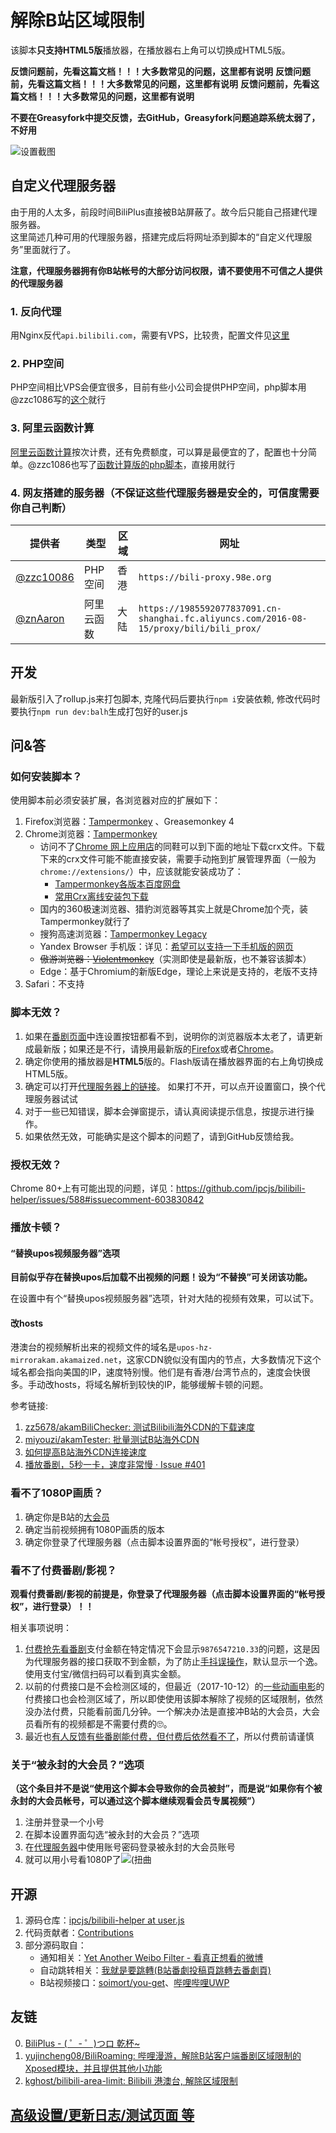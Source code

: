 # 解除B站区域限制

该脚本**只支持HTML5版**播放器，在播放器右上角可以切换成HTML5版。

**反馈问题前，先看这篇文档！！！大多数常见的问题，这里都有说明**
**反馈问题前，先看这篇文档！！！大多数常见的问题，这里都有说明**
**反馈问题前，先看这篇文档！！！大多数常见的问题，这里都有说明**

**不要在Greasyfork中提交反馈，去GitHub，Greasyfork问题追踪系统太弱了，不好用**

![设置截图](https://greasyfork.s3.us-east-2.amazonaws.com/malm3g4mdbzjgqcgjx2mt1pu6chl?response-content-disposition=inline%3B%20filename%3D%22Image.png%22%3B%20filename%2A%3DUTF-8%27%27Image.png&response-content-type=image%2Fpng&X-Amz-Algorithm=AWS4-HMAC-SHA256&X-Amz-Credential=AKIAQVNJDSASOPLR55E4%2F20201115%2Fus-east-2%2Fs3%2Faws4_request&X-Amz-Date=20201115T160156Z&X-Amz-Expires=300&X-Amz-SignedHeaders=host&X-Amz-Signature=8a475986a15baf1ebcbef1bcc76533355a692dac11491e900ed06471d98443cb)

## 自定义代理服务器

由于用的人太多，前段时间BiliPlus直接被B站屏蔽了。故今后只能自己搭建代理服务器。  
这里简述几种可用的代理服务器，搭建完成后将网址添到脚本的“自定义代理服务”里面就行了。

**注意，代理服务器拥有你B站帐号的大部分访问权限，请不要使用不可信之人提供的代理服务器**

### 1. 反向代理

用Nginx反代`api.bilibili.com`，需要有VPS，比较贵，配置文件见[这里](https://github.com/ipcjs/bilibili-helper/pull/711#issue-542876230)

### 2. PHP空间

PHP空间相比VPS会便宜很多，目前有些小公司会提供PHP空间，php脚本用@zzc1086写的[这个](https://github.com/zzc10086/grocery_store/blob/master/bili_proxy/BPplayurl.php)就行

### 3. 阿里云函数计算

[阿里云函数计算](https://www.aliyun.com/product/fc)按次计费，还有免费额度，可以算是最便宜的了，配置也十分简单。@zzc1086也写了[函数计算版的php脚本](https://github.com/zzc10086/grocery_store/blob/master/bili_proxy/aliyun_Serverless_BPplayurl.php)，直接用就行

### 4. 网友搭建的服务器（**不保证**这些代理服务器是安全的，可信度需要你自己判断）

| 提供者                                   | 类型    | 区域 | 网址                         |
| ---------------------------------------- | ------- | ---- | ---------------------------- |
| [@zzc10086](https://github.com/zzc10086) | PHP空间 | 香港 | `https://bili-proxy.98e.org` |
| [@znAaron](https://github.com/znAaron) | 阿里云函数 | 大陆 | `https://1985592077837091.cn-shanghai.fc.aliyuncs.com/2016-08-15/proxy/bili/bili_prox/` |


## 开发

最新版引入了rollup.js来打包脚本, 克隆代码后要执行`npm i`安装依赖, 修改代码时要执行`npm run dev:balh`生成打包好的user.js

## 问&答

### 如何安装脚本？

使用脚本前必须安装扩展，各浏览器对应的扩展如下：

1. Firefox浏览器：[Tampermonkey](https://addons.mozilla.org/en-US/firefox/addon/tampermonkey/) 、Greasemonkey 4
2. Chrome浏览器：[Tampermonkey](https://chrome.google.com/webstore/detail/tampermonkey/dhdgffkkebhmkfjojejmpbldmpobfkfo)
    * 访问不了[Chrome 网上应用店](https://chrome.google.com/webstore/category/extensions)的同鞋可以到下面的地址下载crx文件。下载下来的crx文件可能不能直接安装，需要手动拖到扩展管理界面（一般为`chrome://extensions/`）中，应该就能安装成功了：
        * [Tampermonkey各版本百度网盘](https://pan.baidu.com/s/1nuCc4Al)
        * [常用Crx离线安装包下载](https://yurl.sinaapp.com/crx2.php)
    * 国内的360极速浏览器、猎豹浏览器等其实上就是Chrome加个壳，装Tampermonkey就行了
    * 搜狗高速浏览器：[Tampermonkey Legacy](https://ie.sogou.com/app/app_4326.html)
    * Yandex Browser 手机版：详见：[希望可以支持一下手机版的网页](https://github.com/ipcjs/bilibili-helper/issues/112)
    * <del>傲游浏览器：[Violentmonkey](https://extension.maxthon.com/detail/index.php?view_id=1680)</del>（实测即使是最新版，也不兼容该脚本）
    * Edge：基于Chromium的新版Edge，理论上来说是支持的，老版不支持
3. Safari：不支持


### 脚本无效？

1. 如果在[番剧页面](https://bangumi.bilibili.com/anime/5551)中连设置按钮都看不到，说明你的浏览器版本太老了，请更新成最新版；如果还是不行，请换用最新版的[Firefox](https://www.mozilla.org/en-US/firefox/new/)或者[Chrome](https://www.google.com/chrome/browser/desktop/index.html)。
2. 确定你使用的播放器是**HTML5**版的。Flash版请在播放器界面的右上角切换成HTML5版。
3. 确定可以打开[代理服务器上的链接](https://biliplus.ipcjs.top/api/bangumi?season=5551)。 如果打不开，可以点开设置窗口，换个代理服务器试试
4. 对于一些已知错误，脚本会弹窗提示，请认真阅读提示信息，按提示进行操作。
5. 如果依然无效，可能确实是这个脚本的问题了，请到GitHub反馈给我。

### 授权无效？

Chrome 80+上有可能出现的问题，详见：https://github.com/ipcjs/bilibili-helper/issues/588#issuecomment-603830842

### 播放卡顿？

#### “替换upos视频服务器”选项

**目前似乎存在替换upos后加载不出视频的问题！设为“不替换”可关闭该功能。**

在设置中有个“替换upos视频服务器”选项，针对大陆的视频有效果，可以试下。

#### 改hosts

港澳台的视频解析出来的视频文件的域名是`upos-hz-mirrorakam.akamaized.net`，这家CDN貌似没有国内的节点，大多数情况下这个域名都会指向美国的IP，速度特别慢。他们是有香港/台湾节点的，速度会快很多。手动改hosts，将域名解析到较快的IP，能够缓解卡顿的问题。

参考链接:  

1. [zz5678/akamBiliChecker: 测试Bilibili海外CDN的下载速度](https://github.com/zz5678/akamBiliChecker)
2. [miyouzi/akamTester: 批量测试B站海外CDN](https://github.com/miyouzi/akamTester)
3. [如何提高B站海外CDN连接速度](https://www.bilibili.com/read/cv3118508)
4. [播放番剧，5秒一卡，速度非常慢 · Issue #401](https://github.com/ipcjs/bilibili-helper/issues/401)

### 看不了1080P画质？

1. 确定你是B站的[大会员](https://big.bilibili.com/site/big.html)
2. 确定当前视频拥有1080P画质的版本
3. 确定你登录了代理服务器（点击脚本设置界面的“帐号授权”，进行登录）

### 看不了付费番剧/影视？

**观看付费番剧/影视的前提是，你登录了代理服务器（点击脚本设置界面的“帐号授权”，进行登录）！！**

相关事项说明：

1. [付费抢先看番剧](https://bangumi.bilibili.com/anime/6012/play#103819)支付金额在特定情况下会显示`9876547210.33`的问题，这是因为代理服务器的接口获取不到金额，为了防止[手抖误操作](https://bangumi.bilibili.com/anime/5852/play?aid=9815508#103960#reply238854223)，默认显示一个逸。使用支付宝/微信扫码可以看到真实金额。
2. 以前的付费接口是不会检测区域的，但最近（2017-10-12）的[一些动画电影](https://bangumi.bilibili.com/movie/12116)的付费接口也会检测区域了，所以即使使用该脚本解除了视频的区域限制，依然没办法付费，只能看前面几分钟。一个解决办法是直接冲B站的大会员，大会员看所有的视频都是不需要付费的🙄。
3. 最近也[有人反馈有些番剧能付费，但付费后依然看不了](https://greasyfork.org/zh-CN/forum/discussion/29953/x)，所以付费前请谨慎

### 关于“被永封的大会员？”选项

**（这个条目并不是说“使用这个脚本会导致你的会员被封”，而是说“如果你有个被永封的大会员帐号，可以通过这个脚本继续观看会员专属视频”）**

1. 注册并登录一个小号
2. 在脚本设置界面勾选“被永封的大会员？”选项
3. 在[代理服务器](https://www.biliplus.com/login)中使用账号密码登录被永封的大会员账号
4. 就可以用小号看1080P了<img src="https://bbs.saraba1st.com/2b/static/image/smiley/nq/001.gif" alt="(扭曲"/>

## 开源

1. 源码仓库：[ipcjs/bilibili-helper at user.js](https://github.com/ipcjs/bilibili-helper/tree/user.js)
2. 代码贡献者：[Contributions](https://github.com/ipcjs/bilibili-helper/graphs/contributors)
3. 部分源码取自：
    - 通知相关：[Yet Another Weibo Filter - 看真正想看的微博](https://tiansh.github.io/yawf/zh-cn.html)
    - 自动跳转相关：[我就是要跳轉(B站番劇投稿頁跳轉去番劇頁)](https://greasyfork.org/zh-CN/scripts/29151)
    - B站视频接口：[soimort/you-get](https://github.com/soimort/you-get)、[哔哩哔哩UWP](https://www.microsoft.com/zh-cn/store/p/%E5%93%94%E5%93%A9%E5%93%94%E5%93%A9uwp/9n7c87236453)

## 友链

0. [BiliPlus - ( ゜- ゜)つロ 乾杯~](https://www.biliplus.com/)
1. [yujincheng08/BiliRoaming: 哔哩漫游，解除B站客户端番剧区域限制的Xposed模块，并且提供其他小功能](https://github.com/yujincheng08/BiliRoaming)
2. [kghost/bilibili-area-limit: Bilibili 港澳台, 解除区域限制](https://github.com/kghost/bilibili-area-limit)

## [高级设置/更新日志/测试页面 等](https://github.com/ipcjs/bilibili-helper/blob/user.js/packages/unblock-area-limit/README.dev.md)
